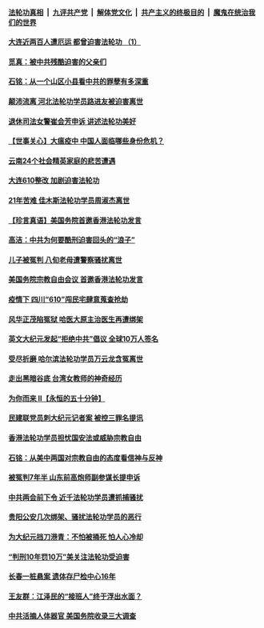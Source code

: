 ####  [法轮功真相](../../../../basic/blob/master/README.md?t=06230131) &nbsp;|&nbsp; [九评共产党](../../../../9ping.md/blob/master/README.md?t=06230131) &nbsp;|&nbsp; [解体党文化](../../../../jtdwh.md/blob/master/README.md?t=06230131)  &nbsp;|&nbsp; [共产主义的终极目的](../../../../gczydzjmd.md/blob/master/README.md?t=06230131) &nbsp;|&nbsp; [魔鬼在统治我们的世界](../../../../mgztzwmdsj.md/blob/master/README.md?t=06230131) 

#### [大连近两百人遭厄运 都曾迫害法轮功 （1）](../pages/prog424/a102876534.md?t=06230131) 

#### [觅真：被中共残酷迫害的父亲们](../pages/prog424/a102876156.md?t=06230131) 

#### [石铭：从一个山区小县看中共的罪孽有多深重](../pages/prog424/a102876150.md?t=06230131) 

#### [颠沛流离 河北法轮功学员路进友被迫害离世](../pages/prog424/a102875543.md?t=06230131) 

#### [退休司法女警崔会芳申诉 讲述法轮功美好](../pages/prog424/a102875416.md?t=06230131) 

#### [【世事关心】大瘟疫中 中国人面临哪些身份危机？](../pages/prog424/a102874644.md?t=06230131) 

#### [云南24个社会精英家庭的悲苦遭遇](../pages/prog424/a102874714.md?t=06230131) 

#### [大连610整改 加剧迫害法轮功](../pages/prog424/a102874147.md?t=06230131) 

#### [21年苦难 佳木斯法轮功学员周淑杰离世](../pages/prog424/a102873864.md?t=06230131) 

#### [【珍言真语】美国务院首邀香港法轮功发言](../pages/prog424/a102872871.md?t=06230131) 

#### [高洁：中共为何要酷刑迫害回头的“浪子”](../pages/prog424/a102872551.md?t=06230131) 

#### [儿子被冤判 八旬老母遭警察骚扰离世](../pages/prog424/a102872174.md?t=06230131) 

#### [美国务院宗教自由会议 首邀香港法轮功发言](../pages/prog424/a102872317.md?t=06230131) 

#### [疫情下 四川“610”闯民宅肆意蒐查抢劫](../pages/prog424/a102872137.md?t=06230131) 

#### [风华正茂陷冤狱 哈医大原主治医生再遭绑架](../pages/prog424/a102872059.md?t=06230131) 

#### [英文大纪元发起“拒绝中共”倡议 全球10万人签名](../pages/prog424/a102871657.md?t=06230131) 

#### [受尽折磨 哈尔滨法轮功学员万云龙含冤离世](../pages/prog424/a102871320.md?t=06230131) 

#### [走出黑暗谷底 台湾女教师的神奇经历](../pages/prog424/a102871310.md?t=06230131) 

#### [为你而来 II【永恒的五十分钟】](../pages/prog424/a102865179.md?t=06230131) 

#### [民建联党员刺大纪元记者案 被控三罪名提讯](../pages/prog424/a102871169.md?t=06230131) 

#### [香港法轮功学员担忧国安法或威胁宗教自由](../pages/prog424/a102871017.md?t=06230131) 

#### [石铭：从美中两国对宗教自由的态度看信神与反神](../pages/prog424/a102870822.md?t=06230131) 

#### [被冤判7年半 山东前高炮师副参谋长提申诉](../pages/prog424/a102870742.md?t=06230131) 

#### [中共两会前下令 近千法轮功学员遭抓捕骚扰](../pages/prog424/a102870712.md?t=06230131) 

#### [贵阳公安几次绑架、骚扰法轮功学员的恶行](../pages/prog424/a102869179.md?t=06230131) 

#### [为大纪元挡刀港青：不怕被捅死 怕人心冷却](../pages/prog424/a102870231.md?t=06230131) 

#### [“判刑10年罚10万”美关注法轮功受迫害](../pages/prog424/a102870102.md?t=06230131) 

#### [长春一桩悬案 遗体存尸检中心16年](../pages/prog424/a102869995.md?t=06230131) 

#### [王友群：江泽民的“接班人”终于浮出水面？](../pages/prog424/a102870047.md?t=06230131) 

#### [中共活摘人体器官 美国务院收录三大调查](../pages/prog424/a102869803.md?t=06230131) 

